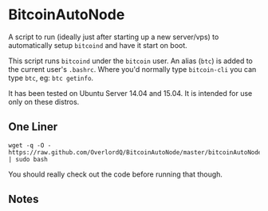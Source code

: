 BitcoinAutoNode
===============

A script to run (ideally just after starting up a new server/vps) to automatically setup `bitcoind` and have it start on boot.

This script runs `bitcoind` under the `bitcoin` user. An alias (`btc`) is added to the current user's `.bashrc`. Where you'd normally type `bitcoin-cli` you can type `btc`, eg: `btc getinfo`.

It has been tested on Ubuntu Server 14.04 and 15.04. It is intended for use only on these distros.

One Liner
---------

    wget -q -O - https://raw.github.com/OverlordQ/BitcoinAutoNode/master/bitcoinAutoNode.sh | sudo bash

You should really check out the code before running that though.


Notes
-----

